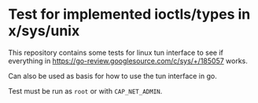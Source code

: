 Test for implemented ioctls/types in x/sys/unix
===============================================

This repository contains some tests for linux tun interface to see if everything in https://go-review.googlesource.com/c/sys/+/185057 works.

Can also be used as basis for how to use the tun interface in go.

Test must be run as `root` or with `CAP_NET_ADMIN`.
